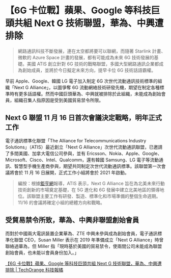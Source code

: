 # 【6G 卡位戰】蘋果、Google 等科技巨頭共組 Next G 技術聯盟，華為、中興遭排除

>網路通訊科技不斷發展，連在太空都將要可以聯網，而隨著 Starlink 計畫、微軟的 Azure Space 計畫的發展，都有可能成為未來 6G 技術發展的基礎。美國 ATIS 創立針對 6G 技術的戰略聯盟，多國大型網路通訊企業都成為創始成員，並將於今日擬定未來方向，提早卡位 6G 技術話語霸權。

早前 Apple、Google、韓國 LG 電子加入制定 6G 次世代流動通訊技術標準的組織「Next G Alliance」，以圖爭奪 6G 流動網絡技術研發先機，期望在制定各種標準時有更多話語權。然而中國巨頭華為、中興就被排除於此組織，未能成為創始會員，組織召集人指原因是受到美國貿易禁令所限。

## Next G 聯盟 11 月 16 日首次會議決定戰略，明年正式工作

電子通訊標準化聯盟「The Alliance for Telecommunications Industry Solutions」（ATIS）最近創立「Next G Alliance」次世代流動通訊聯盟，已邀請了多間美國、加拿大電信公司參與，並有 Ericsson、Nokia、Apple、Google、Microsoft、Cisco、Intel、Qualcomm，還有韓國 Samsung、LG 電子等流動通訊、智慧型手機生產商參與，期望共同制定次世代流動通訊標準。該聯盟第一次會議將會於 11 月 16 日展開，正式工作小組將會於 2021 年啟動。

> 編按：根據[鉅亨網](https://news.cnyes.com/news/id/4542792?exp=a)報導，ATIS 表示，Next G Alliance 旨在為北美未來行動技術創新的市場奠定基礎，在 5G 進化和 6G 發展中建立北美地區的領導地位。該聯盟主要工作有研發、製造、標準化和市場準備的整個生命週期。11/16 的會議將確定小組的總體方向和戰略。
## 受貿易禁令所致，華為、中興非聯盟創始會員

而對於中國兩大電訊裝置企業華為、ZTE 中興未參與成為創始會員，電子通訊標準化聯盟 CEO，Susan Miller 表示在 2019 年準備成立「Next G Alliance」時曾聯絡過華為，但 Miller 指「現時基於美國的貿易禁令，使兩間公司未能成為聯盟創始會員，也未能以會員身份加入。」

[【6G 卡位戰】蘋果、Google 等科技巨頭共組 Next G 技術聯盟，華為、中興遭排除 | TechOrange 科技報橘](https://buzzorange.com/techorange/2020/11/16/6g-next-g-alliance/) 